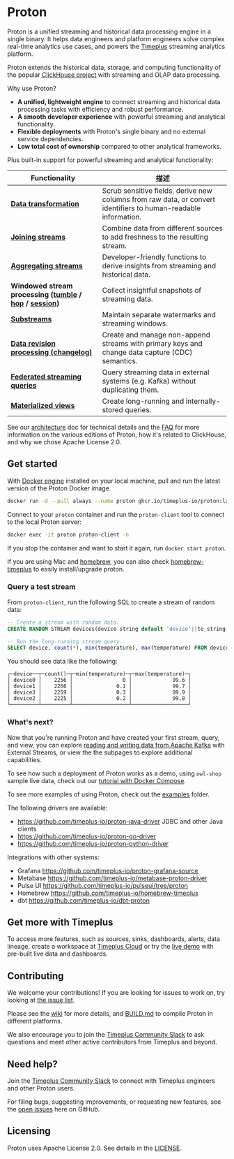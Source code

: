 # Proton

Proton is a unified streaming and historical data processing engine in a single binary. It helps data engineers and platform engineers solve complex real-time analytics use cases, and powers the [Timeplus](https://timeplus.com) streaming analytics platform.

Proton extends the historical data, storage, and computing functionality of the popular [ClickHouse project](https://github.com/clickhouse/clickhouse) with streaming and OLAP data processing.

Why use Proton?

- **A unified, lightweight engine** to connect streaming and historical data processing tasks with efficiency and robust performance.
- **A smooth developer experience** with powerful streaming and analytical functionality.
- **Flexible deployments** with Proton's single binary and no external service dependencies.
- **Low total cost of ownership** compared to other analytical frameworks.

Plus built-in support for powerful streaming and analytical functionality:

| Functionality             | 描述                                                                                                              |
| ------------------------- | --------------------------------------------------------------------------------------------------------------- |
| <b>[Data transformation](usecases#data)</b> | Scrub sensitive fields, derive new columns from raw data, or convert identifiers to human-readable information. |
| <b>[Joining streams](joins)</b> | Combine data from different sources to add freshness to the resulting stream.                                   |
| <b>[Aggregating streams](functions_for_agg)</b> | Developer-friendly functions to derive insights from streaming and historical data.                             |
| <b>Windowed stream processing ([tumble](functions_for_streaming#tumble) / [hop](functions_for_streaming#hop) / [session](functions_for_streaming#session))</b> | Collect insightful snapshots of streaming data.                                                                 |
| <b>[Substreams](substream)</b> | Maintain separate watermarks and streaming windows.                                                             |
| <b>[Data revision processing (changelog)](changelog-stream)</b> | Create and manage non-append streams with primary keys and change data capture (CDC) semantics.                 |
| <b>[Federated streaming queries](external-stream)</b> | Query streaming data in external systems (e.g. Kafka) without duplicating them.                                 |
| <b>[Materialized views](view#m_view)</b> | Create long-running and internally-stored queries.                                                              |

See our [architecture](proton-architecture) doc for technical details and the [FAQ](proton-faq) for more information on the various editions of Proton, how it's related to ClickHouse, and why we chose Apache License 2.0.

## Get started

With [Docker engine](https://docs.docker.com/engine/install/) installed on your local machine, pull and run the latest version of the Proton Docker image.

```bash
docker run -d --pull always --name proton ghcr.io/timeplus-io/proton:latest
```

Connect to your `proton` container and run the `proton-client` tool to connect to the local Proton server:

```bash
docker exec -it proton proton-client -n
```

If you stop the container and want to start it again, run `docker start proton`.

If you are using Mac and [homebrew](https://brew.sh/), you can also check [homebrew-timeplus](https://github.com/timeplus-io/homebrew-timeplus) to easily install/upgrade proton.

### Query a test stream

From `proton-client`, run the following SQL to create a stream of random data:

```sql
-- Create a stream with random data.
CREATE RANDOM STREAM devices(device string default 'device'||to_string(rand()%4), temperature float default rand()%1000/10);

-- Run the long-running stream query.
SELECT device, count(*), min(temperature), max(temperature) FROM devices GROUP BY device;
```

You should see data like the following:

```
┌─device──┬─count()─┬─min(temperature)─┬─max(temperature)─┐
│ device0 │    2256 │                0 │             99.6 │
│ device1 │    2260 │              0.1 │             99.7 │
│ device3 │    2259 │              0.3 │             99.9 │
│ device2 │    2225 │              0.2 │             99.8 │
└─────────┴─────────┴──────────────────┴──────────────────┘
```

### What's next?

Now that you're running Proton and have created your first stream, query, and view, you can explore [reading and writing data from Apache Kafka](proton-kafka#tutorial) with External Streams, or view the the subpages to explore additional capabilities.

To see how such a deployment of Proton works as a demo, using `owl-shop` sample live data, check out our [tutorial with Docker Compose](proton-kafka#tutorial).

To see more examples of using Proton, check out the [examples](https://github.com/timeplus-io/proton/tree/develop/examples) folder.

The following drivers are available:

* https://github.com/timeplus-io/proton-java-driver JDBC and other Java clients
* https://github.com/timeplus-io/proton-go-driver
* https://github.com/timeplus-io/proton-python-driver

Integrations with other systems:

* Grafana https://github.com/timeplus-io/proton-grafana-source
* Metabase  https://github.com/timeplus-io/metabase-proton-driver
* Pulse UI https://github.com/timeplus-io/pulseui/tree/proton
* Homebrew https://github.com/timeplus-io/homebrew-timeplus
* dbt https://github.com/timeplus-io/dbt-proton

## Get more with Timeplus

To access more features, such as sources, sinks, dashboards, alerts, data lineage, create a workspace at [Timeplus Cloud](https://us.timeplus.cloud) or try the [live demo](https://demo.timeplus.cloud) with pre-built live data and dashboards.

## Contributing

We welcome your contributions! If you are looking for issues to work on, try looking at [the issue list](https://github.com/timeplus-io/proton/issues).

Please see the [wiki](https://github.com/timeplus-io/proton/wiki/Contributing) for more details, and [BUILD.md](https://github.com/timeplus-io/proton/blob/develop/BUILD.md) to compile Proton in different platforms.

We also encourage you to join the [Timeplus Community Slack](https://timeplus.com/slack) to ask questions and meet other active contributors from Timeplus and beyond.

## Need help?

Join the [Timeplus Community Slack](https://timeplus.com/slack) to connect with Timeplus engineers and other Proton users.

For filing bugs, suggesting improvements, or requesting new features, see the [open issues](https://github.com/timeplus-io/proton/issues) here on GitHub.

## Licensing

Proton uses Apache License 2.0. See details in the [LICENSE](https://github.com/timeplus-io/proton/blob/master/LICENSE).

